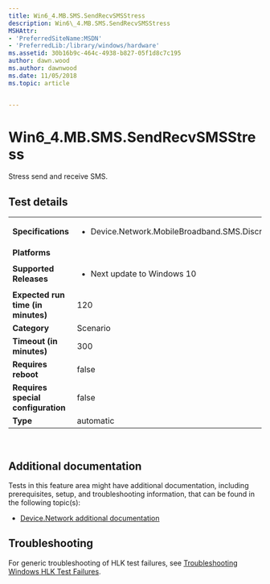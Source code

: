 ```yaml
---
title: Win6_4.MB.SMS.SendRecvSMSStress
description: Win6\_4.MB.SMS.SendRecvSMSStress
MSHAttr:
- 'PreferredSiteName:MSDN'
- 'PreferredLib:/library/windows/hardware'
ms.assetid: 30b16b9c-464c-4938-b827-05f1d8c7c195
author: dawn.wood
ms.author: dawnwood
ms.date: 11/05/2018
ms.topic: article


---
```


# Win6_4.MB.SMS.SendRecvSMSStress


Stress send and receive SMS.

## Test details
|||
|---|---|
| **Specifications**  | <ul><li>Device.Network.MobileBroadband.SMS.Discretional</li></ul> |  
| **Platforms**   | <ul></ul> |
| **Supported Releases** | <ul><li>Next update to Windows 10</li></ul> |
|**Expected run time (in minutes)**| 120 |
|**Category**| Scenario |
|**Timeout (in minutes)**| 300 |
|**Requires reboot**| false |
|**Requires special configuration**| false |
|**Type**| automatic |

 

## <span id="Additional_documentation"></span><span id="additional_documentation"></span><span id="ADDITIONAL_DOCUMENTATION"></span>Additional documentation


Tests in this feature area might have additional documentation, including prerequisites, setup, and troubleshooting information, that can be found in the following topic(s):

-   [Device.Network additional documentation](device-network-additional-documentation.md)

## <span id="Troubleshooting"></span><span id="troubleshooting"></span><span id="TROUBLESHOOTING"></span>Troubleshooting


For generic troubleshooting of HLK test failures, see [Troubleshooting Windows HLK Test Failures](..\user\troubleshooting-windows-hlk-test-failures.md).

 

 






